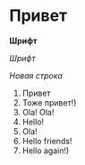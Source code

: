 # Привет
**Шрифт**

*Шрифт*

*Новая строка*

1. Привет
2. Тоже привет!)
3. Ola! Ola!
4. Hello!
3. Ola!
4. Hello friends!
5. Hello again!)
